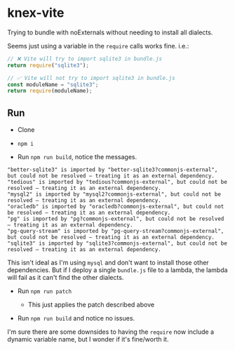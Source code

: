 # knex-vite

Trying to bundle with noExternals without needing to install all dialects.

Seems just using a variable in the `require` calls works fine. i.e.:

```js
// ❌ Vite will try to import sqlite3 in bundle.js
return require("sqlite3");

// ✅ Vite will not try to import sqlite3 in bundle.js
const moduleName = "sqlite3";
return require(moduleName);
```

## Run

- Clone
- `npm i`

- Run `npm run build`, notice the messages.

```
"better-sqlite3" is imported by "better-sqlite3?commonjs-external", but could not be resolved – treating it as an external dependency.
"tedious" is imported by "tedious?commonjs-external", but could not be resolved – treating it as an external dependency.
"mysql2" is imported by "mysql2?commonjs-external", but could not be resolved – treating it as an external dependency.
"oracledb" is imported by "oracledb?commonjs-external", but could not be resolved – treating it as an external dependency.
"pg" is imported by "pg?commonjs-external", but could not be resolved – treating it as an external dependency.
"pg-query-stream" is imported by "pg-query-stream?commonjs-external", but could not be resolved – treating it as an external dependency.
"sqlite3" is imported by "sqlite3?commonjs-external", but could not be resolved – treating it as an external dependency.
```

This isn't ideal as I'm using `mysql` and don't want to install those other dependencies. But if I deploy a single `bundle.js` file to a lambda, the lambda will fail as it can't find the other dialects.

- Run `npm run patch`

  - This just applies the patch described above

- Run `npm run build` and notice no issues.

I'm sure there are some downsides to having the `require` now include a dynamic variable name, but I wonder if it's fine/worth it.
